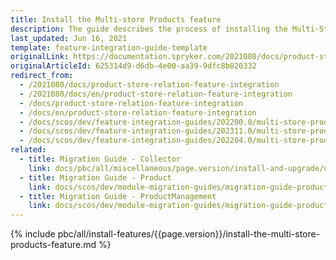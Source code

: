 ```yaml
---
title: Install the Multi-store Products feature
description: The guide describes the process of installing the Multi-Store Products into your project.
last_updated: Jun 16, 2021
template: feature-integration-guide-template
originalLink: https://documentation.spryker.com/2021080/docs/product-store-relation-feature-integration
originalArticleId: 625314d9-d6db-4e00-aa39-9dfc8b820332
redirect_from:
  - /2021080/docs/product-store-relation-feature-integration
  - /2021080/docs/en/product-store-relation-feature-integration
  - /docs/product-store-relation-feature-integration
  - /docs/en/product-store-relation-feature-integration
  - /docs/scos/dev/feature-integration-guides/202200.0/multi-store-products-feature-integration.html
  - /docs/scos/dev/feature-integration-guides/202311.0/multi-store-products-feature-integration.html
  - /docs/scos/dev/feature-integration-guides/202204.0/multi-store-products-feature-integration.html
related:
  - title: Migration Guide - Collector
    link: docs/pbc/all/miscellaneous/page.version/install-and-upgrade/upgrade-modules/upgrade-the-collector-module.html
  - title: Migration Guide - Product
    link: docs/scos/dev/module-migration-guides/migration-guide-product.html
  - title: Migration Guide - ProductManagement
    link: docs/scos/dev/module-migration-guides/migration-guide-productmanagement.html
---
```


{% include pbc/all/install-features/{{page.version}}/install-the-multi-store-products-feature.md %} <!-- To edit, see /_includes/pbc/all/install-features/202204.0/install-the-multi-store-products-feature.md -->
